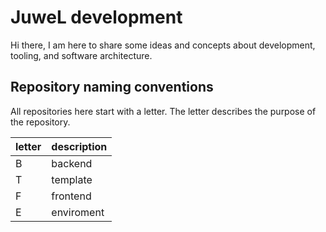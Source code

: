 # JuweL development

Hi there, I am here to share some ideas and concepts about development, tooling, and software architecture.

## Repository naming conventions

All repositories here start with a letter. The letter describes the purpose of the repository.

| letter | description|
|----|-----|
| B | backend |
| T | template |
| F | frontend |
| E | enviroment |
